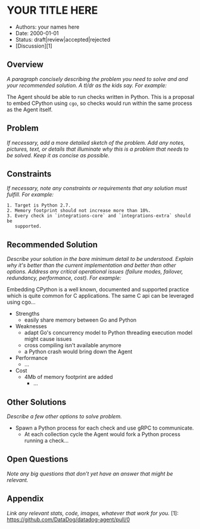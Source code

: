 # YOUR TITLE HERE

- Authors: your names here
- Date: 2000-01-01
- Status: draft|review|accepted|rejected
- [Discussion][1]

## Overview

*A paragraph concisely describing the problem you need to solve and and your
recommended solution. A tl/dr as the kids say. For example:*

The Agent should be able to run checks written in Python. This is a proposal to
embed CPython using `cgo`, so checks would run within the same process as the
Agent itself.

## Problem

*If necessary, add a more detailed sketch of the problem. Add any notes,
pictures, text, or details that illuminate why this is a problem that needs to be 
solved. Keep it as concise as possible.*

## Constraints

*If necessary, note any constraints or requirements that any solution must
fulfill. For example:*

    1. Target is Python 2.7.
    2. Memory footprint should not increase more than 10%.
    3. Every check in `integrations-core` and `integrations-extra` should be
       supported.

## Recommended Solution

*Describe your solution in the bare minimum detail to be understood. Explain
why it's better than the current implementation and better than other options. Address
any critical operational issues (failure modes, failover, redundancy, performance, cost).
For example:*

Embedding CPython is a well known, documented and supported practice which is quite
common for C applications. The same C api can be leveraged using cgo...

- Strengths
  - easily share memory between Go and Python
- Weaknesses
  - adapt Go's concurrency model to Python threading execution model might cause
    issues
  - cross compiling isn't available anymore
  - a Python crash would bring down the Agent
- Performance
  - ...
- Cost
  - 4Mb of memory footprint are added
    - ...

## Other Solutions

*Describe a few other options to solve problem.*

- Spawn a Python process for each check and use gRPC to communicate.
  - At each collection cycle the Agent would fork a Python process running a check...

## Open Questions

*Note any big questions that don’t yet have an answer that might be relevant.*

## Appendix

*Link any relevant stats, code, images, whatever that work for you.*
[1]: https://github.com/DataDog/datadog-agent/pull/0
